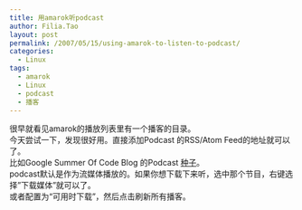 ```yaml
---
title: 用amarok听podcast
author: Filia.Tao
layout: post
permalink: /2007/05/15/using-amarok-to-listen-to-podcast/
categories:
  - Linux
tags:
  - amarok
  - Linux
  - podcast
  - 播客
---
```

很早就看见amarok的播放列表里有一个播客的目录。  
今天尝试一下，发现很好用。直接添加Podcast 的RSS/Atom Feed的地址就可以了。  
比如Google Summer Of Code Blog 的Podcast <a href="http://googlesummerofcode.blogspot.com/atom.xml" title="google summer of code blog feed" target="_blank">种子</a>。  
podcast默认是作为流媒体播放的。如果你想下载下来听，选中那个节目，右键选择”下载媒体”就可以了。  
或者配置为“可用时下载”，然后点击刷新所有播客。

